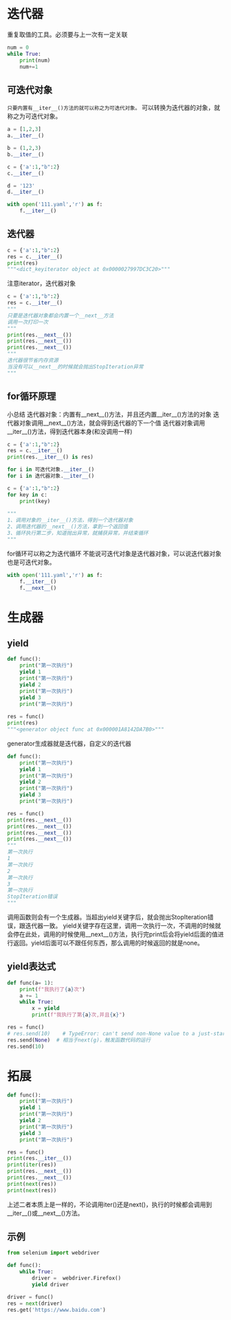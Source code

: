 # 迭代器
重复取值的工具。必须要与上一次有一定关联
```python
num = 0
while True:
    print(num)
    num+=1
```
## 可迭代对象
`只要内置有__iter__()方法的就可以称之为可迭代对象。`
可以转换为迭代器的对象，就称之为可迭代对象。
```python
a = [1,2,3]
a.__iter__()

b = (1,2,3)
b.__iter__()

c = {'a':1,"b":2}
c.__iter__()

d = '123'
d.__iter__()

with open('111.yaml','r') as f:
    f.__iter__()
```
## 迭代器
```python
c = {'a':1,"b":2}
res = c.__iter__()
print(res)
"""<dict_keyiterator object at 0x0000027997DC3C20>"""
```
注意iterator，迭代器对象
```python
c = {'a':1,"b":2}
res = c.__iter__()
"""
只要是迭代器对象都会内置一个__next__方法
调用一次打印一次
"""
print(res.__next__())
print(res.__next__())
print(res.__next__())
"""
迭代器很节省内存资源
当没有可以__next__的时候就会抛出StopIteration异常
"""
```
## for循环原理
小总结
迭代器对象：内置有__next__()方法，并且还内置__iter__()方法的对象
迭代器对象调用__next__()方法，就会得到迭代器的下一个值
迭代器对象调用__iter__()方法，得到迭代器本身(和没调用一样)
```python
c = {'a':1,"b":2}
res = c.__iter__()
print(res.__iter__() is res)
```
```python
for i in 可迭代对象.__iter__()
for i in 迭代器对象.__iter__()
```
```python
c = {'a':1,"b":2}
for key in c:
    print(key)
	
"""
1、调用对象的__iter__()方法，得到一个迭代器对象
2、调用迭代器的__next__()方法，拿到一个返回值
3、循环执行第二步，知道抛出异常，就捕获异常，并结束循环
"""
```
for循环可以称之为迭代循环
不能说可迭代对象是迭代器对象，可以说迭代器对象也是可迭代对象。
```python
with open('111.yaml','r') as f:
    f.__iter__()
	f.__next__()
```
# 生成器
## yield
```python
def func():
    print("第一次执行") 
    yield 1
    print("第一次执行")
    yield 2
    print("第一次执行")
    yield 3
    print("第一次执行")
    
res = func()
print(res)
"""<generator object func at 0x000001A8142DA7B0>"""
```
generator生成器就是迭代器，自定义的迭代器
```python
def func():
    print("第一次执行")
    yield 1
    print("第一次执行")
    yield 2
    print("第一次执行")
    yield 3
    print("第一次执行")

res = func()
print(res.__next__())
print(res.__next__())
print(res.__next__())
print(res.__next__())
"""
第一次执行
1
第一次执行
2
第一次执行
3
第一次执行
StopIteration错误
"""
```
调用函数则会有一个生成器。当超出yield关键字后，就会抛出StopIteration错误，跟迭代器一致。
yield关键字存在这里，调用一次执行一次，不调用的时候就会停在此处，调用的时候使用__next__()方法，执行完print后会将yield后面的值进行返回。yield后面可以不跟任何东西，那么调用的时候返回的就是none。
## yield表达式
```python
def func(a= 1):
    print(f"我执行了{a}次")
    a += 1
    while True:
        x = yield
        print(f"我执行了第{a}次,并且{x}")

res = func()
# res.send(10)    # TypeError: can't send non-None value to a just-started generator
res.send(None)  # 相当于next(g)，触发函数代码的运行
res.send(10)
```
# 拓展
```python
def func():
    print("第一次执行")
    yield 1
    print("第一次执行")
    yield 2
    print("第一次执行")
    yield 3
    print("第一次执行")

res = func()
print(res.__iter__())
print(iter(res))
print(res.__next__())
print(res.__next__())
print(next(res))
print(next(res))
```
上述二者本质上是一样的，不论调用iter()还是next()，执行的时候都会调用到__iter__()或__next__()方法。
## 示例
```python
from selenium import webdriver

def func():
    while True:
        driver =  webdriver.Firefox()
        yield driver

driver = func()
res = next(driver)
res.get('https://www.baidu.com')
```
